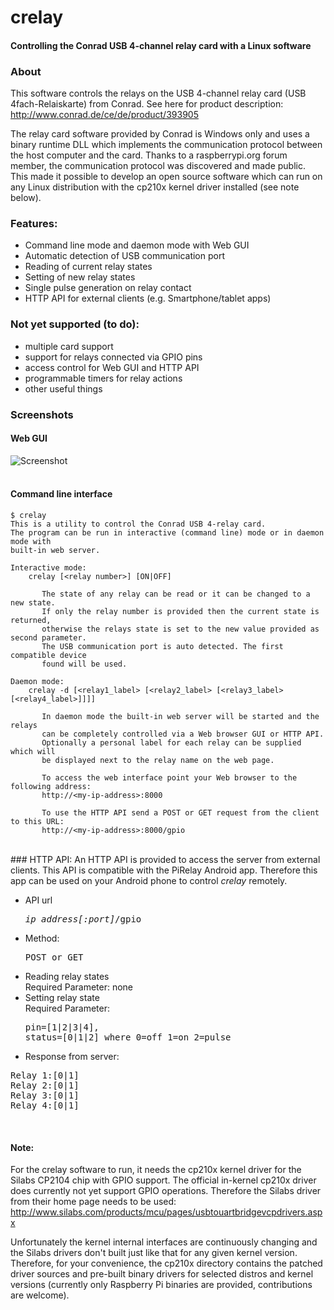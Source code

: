 # crelay
#### Controlling the Conrad USB 4-channel relay card with a Linux software

### About
This software controls the relays on the USB 4-channel relay card (USB 4fach-Relaiskarte) from Conrad. See here for product description: http://www.conrad.de/ce/de/product/393905

The relay card software provided by Conrad is Windows only and uses a binary runtime DLL which implements the communication protocol between the host computer and the card. Thanks to a raspberrypi.org forum member, the communication protocol was discovered and made public. This made it possible to develop an open source software which can run on any Linux distribution with the cp210x kernel driver installed (see note below).

### Features:
- Command line mode and daemon mode with Web GUI
- Automatic detection of USB communication port
- Reading of current relay states
- Setting of new relay states
- Single pulse generation on relay contact
- HTTP API for external clients (e.g. Smartphone/tablet apps)  

### Not yet supported (to do):
- multiple card support
- support for relays connected via GPIO pins
- access control for Web GUI and HTTP API
- programmable timers for relay actions
- other useful things  

### Screenshots

#### Web GUI
![Screenshot](https://raw.github.com/ondrej1024/crelay/master/screenshots/crelay-screenshot.png)
<br><br>

#### Command line interface

    $ crelay 
    This is a utility to control the Conrad USB 4-relay card.
    The program can be run in interactive (command line) mode or in daemon mode with
    built-in web server.

    Interactive mode:
        crelay [<relay number>] [ON|OFF]

           The state of any relay can be read or it can be changed to a new state.
           If only the relay number is provided then the current state is returned,
           otherwise the relays state is set to the new value provided as second parameter.
           The USB communication port is auto detected. The first compatible device
           found will be used.

    Daemon mode:
        crelay -d [<relay1_label> [<relay2_label> [<relay3_label> [<relay4_label>]]]] 

           In daemon mode the built-in web server will be started and the relays
           can be completely controlled via a Web browser GUI or HTTP API.
           Optionally a personal label for each relay can be supplied which will
           be displayed next to the relay name on the web page.

           To access the web interface point your Web browser to the following address:
           http://<my-ip-address>:8000

           To use the HTTP API send a POST or GET request from the client to this URL:
           http://<my-ip-address>:8000/gpio                                                  
<br>
### HTTP API:
An HTTP API is provided to access the server from external clients. This API is compatible with the PiRelay Android app. Therefore this app can be used on your Android phone to control <i>crelay</i> remotely.

- API url  <pre><i>ip_address[:port]</i>/gpio</pre>
- Method: <pre>POST or GET</pre>
- Reading relay states<br>
    Required Parameter: none
- Setting relay state<br> 
    Required Parameter: <pre>pin=[1|2|3|4], status=[0|1|2] where 0=off 1=on 2=pulse</pre>
- Response from server:
<pre>
Relay 1:[0|1]
Relay 2:[0|1]
Relay 3:[0|1]
Relay 4:[0|1]
</pre>
<br>

#### Note:
For the crelay software to run, it needs the cp210x kernel driver for the Silabs CP2104 chip with GPIO support. The official in-kernel cp210x driver does currently not yet support GPIO operations. Therefore the Silabs driver from their home page needs to be used:
http://www.silabs.com/products/mcu/pages/usbtouartbridgevcpdrivers.aspx

Unfortunately the kernel internal interfaces are continuously changing and the Silabs drivers don't built just like that for any given kernel version. Therefore, for your convenience, the cp210x directory contains the patched driver sources and pre-built binary drivers for selected distros and kernel versions (currently only Raspberry Pi binaries are provided, contributions are welcome).
